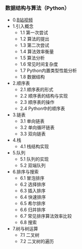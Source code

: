 ### 数据结构与算法（Python）  
* 0.[B站视频](https://www.bilibili.com/video/BV1e4411s7Kw?p=1)
* 1.引入概念  
  * 1.1 第一次尝试   
  * 1.2 算法的提出  
  * 1.3 第二次尝试  
  * 1.4 算法效率衡量  
  * 1.5 算法分析  
  * 1.6 常见时间复杂度  
  * 1.7 Python内置类型性能分析  
  * 1.8 数据结构  
* 2.顺序表
  * 2.1 顺序表的形式
  * 2.2 顺序表的结构与实现
  * 2.3 顺序表的操作
  * 2.4 Python中的顺序表
* 3.链表
  * 3.1 单向链表
  * 3.2 单向循环链表
  * 3.3 双向链表
* 4.栈
  * 4.1 栈结构实现
* 5.队列
  * 5.1 队列的实现
  * 5.2 双端队列
* 6.排序与搜索
  * 6.1 冒泡排序
  * 6.2 选择排序
  * 6.3 插入排序
  * 6.4 快速排序
  * 6.5 希尔排序
  * 6.6 归并排序
  * 6.7 常见排序算法效率比较
  * 6.8 搜索
* 7.树与树运算
  * 7.1 二叉树
  * 7.2 二叉树的遍历
  
